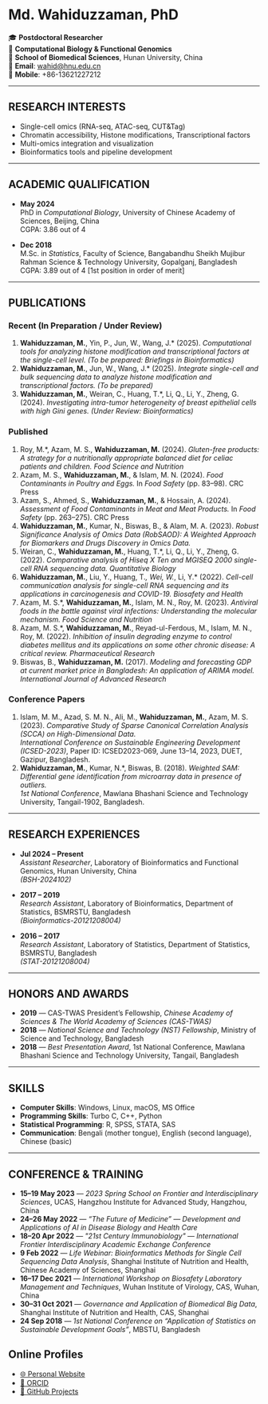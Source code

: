 # Md. Wahiduzzaman, PhD

🎓 **Postdoctoral Researcher**  
🧬 **Computational Biology & Functional Genomics**  
🏫 **School of Biomedical Sciences**, Hunan University, China  
📧 **Email**: wahid@hnu.edu.cn  
📱 **Mobile**: +86-13621227212

---

## RESEARCH INTERESTS

- Single-cell omics (RNA-seq, ATAC-seq, CUT&Tag)  
- Chromatin accessibility, Histone modifications, Transcriptional factors  
- Multi-omics integration and visualization  
- Bioinformatics tools and pipeline development

---
## ACADEMIC QUALIFICATION

- **May 2024**  
  PhD in *Computational Biology*, University of Chinese Academy of Sciences, Beijing, China  
  CGPA: 3.86 out of 4  

- **Dec 2018**  
  M.Sc. in *Statistics*, Faculty of Science, Bangabandhu Sheikh Mujibur Rahman Science & Technology University, Gopalganj, Bangladesh  
  CGPA: 3.89 out of 4 [1st position in order of merit] 

---

## PUBLICATIONS

### **Recent (In Preparation / Under Review)**

1. **Wahiduzzaman, M.**, Yin, P., Jun, W., Wang, J.* (2025). *Computational tools for analyzing histone modification and transcriptional factors at the single-cell level.* *(To be prepared: Briefings in Bioinformatics)*  
2. **Wahiduzzaman, M.**, Jun, W., Wang, J.* (2025). *Integrate single-cell and bulk sequencing data to analyze histone modification and transcriptional factors.* *(To be prepared)*  
3. **Wahiduzzaman, M.**, Weiran, C., Huang, T.*, Li, Q., Li, Y., Zheng, G. (2024). *Investigating intra-tumor heterogeneity of breast epithelial cells with high Gini genes.* *(Under Review: Bioinformatics)*  

### **Published**

1. Roy, M.*, Azam, M. S., **Wahiduzzaman, M.** (2024). *Gluten-free products: A strategy for a nutritionally appropriate balanced diet for celiac patients and children.* *Food Science and Nutrition*  
2. Azam, M. S., **Wahiduzzaman, M.**, & Islam, M. N. (2024). *Food Contaminants in Poultry and Eggs.* In *Food Safety* (pp. 83–98). CRC Press  
3. Azam, S., Ahmed, S., **Wahiduzzaman, M.**, & Hossain, A. (2024). *Assessment of Food Contaminants in Meat and Meat Products.* In *Food Safety* (pp. 263–275). CRC Press  
4. **Wahiduzzaman, M.**, Kumar, N., Biswas, B., & Alam, M. A. (2023). *Robust Significance Analysis of Omics Data (RobSAOD): A Weighted Approach for Biomarkers and Drugs Discovery in Omics Data.*  
5. Weiran, C., **Wahiduzzaman, M.**, Huang, T.*, Li, Q., Li, Y., Zheng, G. (2022). *Comparative analysis of Hiseq X Ten and MGISEQ 2000 single-cell RNA sequencing data.* *Quantitative Biology*  
6. **Wahiduzzaman, M.**, Liu, Y., Huang, T.*, Wei, W.*, Li, Y.* (2022). *Cell-cell communication analysis for single-cell RNA sequencing and its applications in carcinogenesis and COVID-19.* *Biosafety and Health*  
7. Azam, M. S.*, **Wahiduzzaman, M.**, Islam, M. N., Roy, M. (2023). *Antiviral foods in the battle against viral infections: Understanding the molecular mechanism.* *Food Science and Nutrition*  
8. Azam, M. S.*, **Wahiduzzaman, M.**, Reyad-ul-Ferdous, M., Islam, M. N., Roy, M. (2022). *Inhibition of insulin degrading enzyme to control diabetes mellitus and its applications on some other chronic disease: A critical review.* *Pharmaceutical Research*  
9. Biswas, B., **Wahiduzzaman, M.** (2017). *Modeling and forecasting GDP at current market price in Bangladesh: An application of ARIMA model.* *International Journal of Advanced Research*  

### **Conference Papers**

1. Islam, M. M., Azad, S. M. N., Ali, M., **Wahiduzzaman, M.**, Azam, M. S. (2023). *Comparative Study of Sparse Canonical Correlation Analysis (SCCA) on High-Dimensional Data.*  
   *International Conference on Sustainable Engineering Development (ICSED-2023)*, Paper ID: ICSED2023-069, June 13–14, 2023, DUET, Gazipur, Bangladesh.  
2. **Wahiduzzaman, M.**, Kumar, N.*, Biswas, B. (2018). *Weighted SAM: Differential gene identification from microarray data in presence of outliers.*  
   *1st National Conference*, Mawlana Bhashani Science and Technology University, Tangail-1902, Bangladesh.

---

## RESEARCH EXPERIENCES

- **Jul 2024 – Present**  
  *Assistant Researcher*, Laboratory of Bioinformatics and Functional Genomics, Hunan University, China  
  *(BSH-2024102)*  

- **2017 – 2019**  
  *Research Assistant*, Laboratory of Bioinformatics, Department of Statistics, BSMRSTU, Bangladesh  
  *(Bioinformatics-20121208004)*  

- **2016 – 2017**  
  *Research Assistant*, Laboratory of Statistics, Department of Statistics, BSMRSTU, Bangladesh  
  *(STAT-20121208004)*  

---

## HONORS AND AWARDS

- **2019** — CAS-TWAS President’s Fellowship, *Chinese Academy of Sciences & The World Academy of Sciences (CAS-TWAS)*  
- **2018** — *National Science and Technology (NST) Fellowship*, Ministry of Science and Technology, Bangladesh  
- **2018** — *Best Presentation Award*, 1st National Conference, Mawlana Bhashani Science and Technology University, Tangail, Bangladesh  

---

## SKILLS

- **Computer Skills**: Windows, Linux, macOS, MS Office  
- **Programming Skills**: Turbo C, C++, Python  
- **Statistical Programming**: R, SPSS, STATA, SAS  
- **Communication**: Bengali (mother tongue), English (second language), Chinese (basic)  

---

## CONFERENCE & TRAINING

- **15–19 May 2023** — *2023 Spring School on Frontier and Interdisciplinary Sciences*, UCAS, Hangzhou Institute for Advanced Study, Hangzhou, China  
- **24–26 May 2022** — *“The Future of Medicine” — Development and Applications of AI in Disease Biology and Health Care*  
- **18–20 Apr 2022** — *"21st Century Immunobiology" — International Frontier Interdisciplinary Academic Exchange Conference*  
- **9 Feb 2022** — *Life Webinar: Bioinformatics Methods for Single Cell Sequencing Data Analysis*, Shanghai Institute of Nutrition and Health, Chinese Academy of Sciences, Shanghai  
- **16–17 Dec 2021** — *International Workshop on Biosafety Laboratory Management and Techniques*, Wuhan Institute of Virology, CAS, Wuhan, China  
- **30–31 Oct 2021** — *Governance and Application of Biomedical Big Data*, Shanghai Institute of Nutrition and Health, CAS, Shanghai  
- **24 Sep 2018** — *1st National Conference on “Application of Statistics on Sustainable Development Goals”*, MBSTU, Bangladesh  

## **Online Profiles**

- [🌐 Personal Website](https://sites.google.com/d/1rR7SrOcYyjRyzZx-DqGm3Crhskynh0EL/p/1SdWLaPZGnx36JJtp-OJmxQuLhtkZAqod/edit)  
- [💼 ORCID](https://orcid.org/0000-0001-8288-2884)  
- [📂 GitHub Projects](https://github.com/wahidbio)
